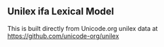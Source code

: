 Unilex ifa Lexical Model
----------------------

This is built directly from Unicode.org unilex data at
https://github.com/unicode-org/unilex
